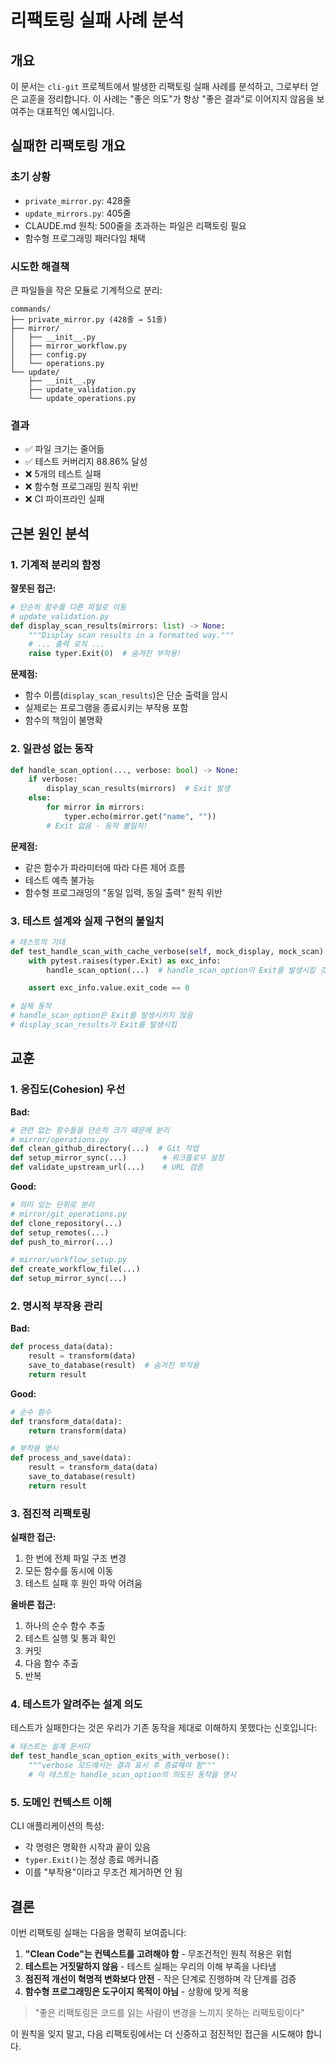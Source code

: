 # 리팩토링 실패 사례 분석

## 개요

이 문서는 `cli-git` 프로젝트에서 발생한 리팩토링 실패 사례를 분석하고, 그로부터 얻은 교훈을 정리합니다. 이 사례는 "좋은 의도"가 항상 "좋은 결과"로 이어지지 않음을 보여주는 대표적인 예시입니다.

## 실패한 리팩토링 개요

### 초기 상황
- `private_mirror.py`: 428줄
- `update_mirrors.py`: 405줄
- CLAUDE.md 원칙: 500줄을 초과하는 파일은 리팩토링 필요
- 함수형 프로그래밍 패러다임 채택

### 시도한 해결책
큰 파일들을 작은 모듈로 기계적으로 분리:
```
commands/
├── private_mirror.py (428줄 → 51줄)
├── mirror/
│   ├── __init__.py
│   ├── mirror_workflow.py
│   ├── config.py
│   └── operations.py
└── update/
    ├── __init__.py
    ├── update_validation.py
    └── update_operations.py
```

### 결과
- ✅ 파일 크기는 줄어듦
- ✅ 테스트 커버리지 88.86% 달성
- ❌ 5개의 테스트 실패
- ❌ 함수형 프로그래밍 원칙 위반
- ❌ CI 파이프라인 실패

## 근본 원인 분석

### 1. 기계적 분리의 함정

**잘못된 접근:**
```python
# 단순히 함수를 다른 파일로 이동
# update_validation.py
def display_scan_results(mirrors: list) -> None:
    """Display scan results in a formatted way."""
    # ... 출력 로직 ...
    raise typer.Exit(0)  # 숨겨진 부작용!
```

**문제점:**
- 함수 이름(`display_scan_results`)은 단순 출력을 암시
- 실제로는 프로그램을 종료시키는 부작용 포함
- 함수의 책임이 불명확

### 2. 일관성 없는 동작

```python
def handle_scan_option(..., verbose: bool) -> None:
    if verbose:
        display_scan_results(mirrors)  # Exit 발생
    else:
        for mirror in mirrors:
            typer.echo(mirror.get("name", ""))
        # Exit 없음 - 동작 불일치!
```

**문제점:**
- 같은 함수가 파라미터에 따라 다른 제어 흐름
- 테스트 예측 불가능
- 함수형 프로그래밍의 "동일 입력, 동일 출력" 원칙 위반

### 3. 테스트 설계와 실제 구현의 불일치

```python
# 테스트의 기대
def test_handle_scan_with_cache_verbose(self, mock_display, mock_scan):
    with pytest.raises(typer.Exit) as exc_info:
        handle_scan_option(...)  # handle_scan_option이 Exit를 발생시킬 것으로 예상

    assert exc_info.value.exit_code == 0

# 실제 동작
# handle_scan_option은 Exit를 발생시키지 않음
# display_scan_results가 Exit를 발생시킴
```

## 교훈

### 1. 응집도(Cohesion) 우선

**Bad:**
```python
# 관련 없는 함수들을 단순히 크기 때문에 분리
# mirror/operations.py
def clean_github_directory(...)  # Git 작업
def setup_mirror_sync(...)        # 워크플로우 설정
def validate_upstream_url(...)    # URL 검증
```

**Good:**
```python
# 의미 있는 단위로 분리
# mirror/git_operations.py
def clone_repository(...)
def setup_remotes(...)
def push_to_mirror(...)

# mirror/workflow_setup.py
def create_workflow_file(...)
def setup_mirror_sync(...)
```

### 2. 명시적 부작용 관리

**Bad:**
```python
def process_data(data):
    result = transform(data)
    save_to_database(result)  # 숨겨진 부작용
    return result
```

**Good:**
```python
# 순수 함수
def transform_data(data):
    return transform(data)

# 부작용 명시
def process_and_save(data):
    result = transform_data(data)
    save_to_database(result)
    return result
```

### 3. 점진적 리팩토링

**실패한 접근:**
1. 한 번에 전체 파일 구조 변경
2. 모든 함수를 동시에 이동
3. 테스트 실패 후 원인 파악 어려움

**올바른 접근:**
1. 하나의 순수 함수 추출
2. 테스트 실행 및 통과 확인
3. 커밋
4. 다음 함수 추출
5. 반복

### 4. 테스트가 알려주는 설계 의도

테스트가 실패한다는 것은 우리가 기존 동작을 제대로 이해하지 못했다는 신호입니다:

```python
# 테스트는 설계 문서다
def test_handle_scan_option_exits_with_verbose():
    """verbose 모드에서는 결과 표시 후 종료해야 함"""
    # 이 테스트는 handle_scan_option의 의도된 동작을 명시
```

### 5. 도메인 컨텍스트 이해

CLI 애플리케이션의 특성:
- 각 명령은 명확한 시작과 끝이 있음
- `typer.Exit()`는 정상 종료 메커니즘
- 이를 "부작용"이라고 무조건 제거하면 안 됨

## 결론

이번 리팩토링 실패는 다음을 명확히 보여줍니다:

1. **"Clean Code"는 컨텍스트를 고려해야 함** - 무조건적인 원칙 적용은 위험
2. **테스트는 거짓말하지 않음** - 테스트 실패는 우리의 이해 부족을 나타냄
3. **점진적 개선이 혁명적 변화보다 안전** - 작은 단계로 진행하며 각 단계를 검증
4. **함수형 프로그래밍은 도구이지 목적이 아님** - 상황에 맞게 적용

> "좋은 리팩토링은 코드를 읽는 사람이 변경을 느끼지 못하는 리팩토링이다"

이 원칙을 잊지 말고, 다음 리팩토링에서는 더 신중하고 점진적인 접근을 시도해야 합니다.
